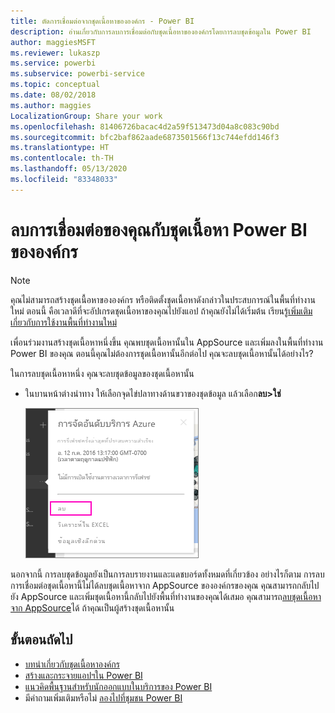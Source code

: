 ```yaml
---
title: ตัดการเชื่อมต่อจากชุดเนื้อหาขององค์กร - Power BI
description: อ่านเกี่ยวกับการลบการเชื่อมต่อกับชุดเนื้อหาขององค์กรโดยการลบชุดข้อมูลใน Power BI
author: maggiesMSFT
ms.reviewer: lukaszp
ms.service: powerbi
ms.subservice: powerbi-service
ms.topic: conceptual
ms.date: 08/02/2018
ms.author: maggies
LocalizationGroup: Share your work
ms.openlocfilehash: 81406726bacac4d2a59f513473d04a8c083c90bd
ms.sourcegitcommit: bfc2baf862aade6873501566f13c744efdd146f3
ms.translationtype: HT
ms.contentlocale: th-TH
ms.lasthandoff: 05/13/2020
ms.locfileid: "83348033"
---
```

# <a name="remove-your-connection-to-a-power-bi-organizational-content-pack"></a>ลบการเชื่อมต่อของคุณกับชุดเนื้อหา Power BI ขององค์กร

> [!NOTE]
> คุณไม่สามารถสร้างชุดเนื้อหาขององค์กร หรือติดตั้งชุดเนื้อหาดังกล่าวในประสบการณ์ในพื้นที่ทำงานใหม่ ตอนนี้ คือเวลาดีที่จะอัปเกรดชุดเนื้อหาของคุณไปยังแอป ถ้าคุณยังไม่ได้เริ่มต้น เรียนรู้[เพิ่มเติมเกี่ยวกับการใช้งานพื้นที่ทำงานใหม่](service-create-the-new-workspaces.md)
> 

เพื่อนร่วมงานสร้างชุดเนื้อหาหนึ่งขึ้น คุณพบชุดเนื้อหานั้นใน AppSource และเพิ่มลงในพื้นที่ทำงาน Power BI ของคุณ ตอนนี้คุณไม่ต้องการชุดเนื้อหานั้นอีกต่อไป  คุณจะลบชุดเนื้อหานั้นได้อย่างไร?

ในการลบชุดเนื้อหาหนึ่ง คุณจะลบชุดข้อมูลของชุดเนื้อหานั้น  

* ในบานหน้าต่างนำทาง ให้เลือกจุดไข่ปลาทางด้านขวาของชุดข้อมูล แล้วเลือก**ลบ\>ใช่**  
  
  ![ลบชุดเนื้อหา](media/service-organizational-content-pack-disconnect/power-bi-remove-organizational-content-pack-dataset.png)

นอกจากนี้ การลบชุดข้อมูลยังเป็นการลบรายงานและแดชบอร์ดทั้งหมดที่เกี่ยวข้อง อย่างไรก็ตาม การลบการเชื่อมต่อชุดเนื้อหานี้ไม่ได้ลบชุดเนื้อหาจาก AppSource ขององค์กรของคุณ  คุณสามารถกลับไปยัง AppSource และเพิ่มชุดเนื้อหานี้กลับไปยังพื้นที่ทำงานของคุณได้เสมอ คุณสามารถ[ลบชุดเนื้อหาจาก AppSource](service-organizational-content-pack-manage-update-delete.md)ได้ ถ้าคุณเป็นผู้สร้างชุดเนื้อหานั้น

## <a name="next-steps"></a>ขั้นตอนถัดไป
* [บทนำเกี่ยวกับชุดเนื้อหาองค์กร](service-organizational-content-pack-introduction.md) 
* [สร้างและกระจายแอปฯใน Power BI](service-create-distribute-apps.md) 
* [แนวคิดพื้นฐานสำหรับนักออกแบบในบริการของ Power BI](../fundamentals/service-basic-concepts.md)  
* มีคำถามเพิ่มเติมหรือไม่ [ลองไปที่ชุมชน Power BI](https://community.powerbi.com/)
